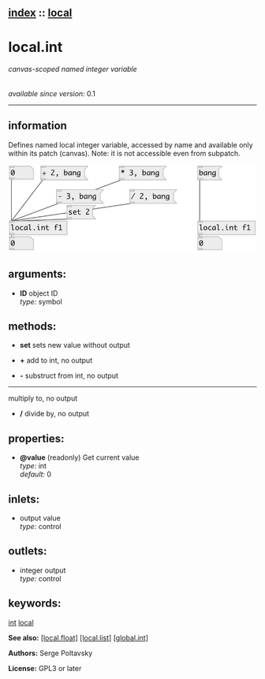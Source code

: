 [index](index.html) :: [local](category_local.html)
---

# local.int

###### canvas-scoped named integer variable

*available since version:* 0.1

---


## information
Defines named local integer variable, accessed by name and available only within its patch (canvas). Note: it is not accessible even from subpatch.


[![example](../examples/img/local.int.jpg)](../examples/pd/local.int.pd)



## arguments:

* **ID**
object ID<br>
_type:_ symbol<br>



## methods:

* **set**
sets new value without output<br>

* **+**
add to int, no output<br>

* **-**
substruct from int, no output<br>

* *****
multiply to, no output<br>

* **/**
divide by, no output<br>




## properties:

* **@value** (readonly)
Get current value<br>
_type:_ int<br>
_default:_ 0<br>



## inlets:

* output value<br>
_type:_ control



## outlets:

* integer output<br>
_type:_ control



## keywords:

[int](keywords/int.html)
[local](keywords/local.html)



**See also:**
[\[local.float\]](local.float.html)
[\[local.list\]](local.list.html)
[\[global.int\]](global.int.html)




**Authors:** Serge Poltavsky




**License:** GPL3 or later






